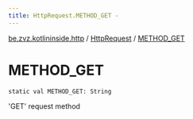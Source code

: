 ```yaml
---
title: HttpRequest.METHOD_GET - 
---
```


[be.zvz.kotlininside.http](../index.html) / [HttpRequest](index.html) / [METHOD_GET](./-m-e-t-h-o-d_-g-e-t.html)

# METHOD_GET

`static val METHOD_GET: String`

'GET' request method

